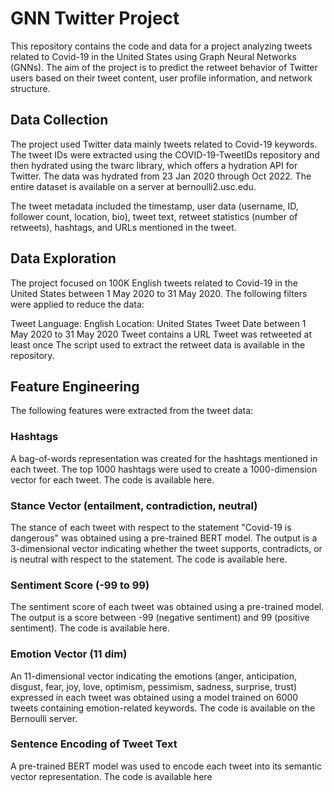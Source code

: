 # GNN Twitter Project
This repository contains the code and data for a project analyzing tweets related to Covid-19 in the United States using Graph Neural Networks (GNNs). The aim of the project is to predict the retweet behavior of Twitter users based on their tweet content, user profile information, and network structure.

## Data Collection
The project used Twitter data mainly tweets related to Covid-19 keywords. The tweet IDs were extracted using the COVID-19-TweetIDs repository and then hydrated using the twarc library, which offers a hydration API for Twitter. The data was hydrated from 23 Jan 2020 through Oct 2022. The entire dataset is available on a server at bernoulli2.usc.edu.

The tweet metadata included the timestamp, user data (username, ID, follower count, location, bio), tweet text, retweet statistics (number of retweets), hashtags, and URLs mentioned in the tweet.

## Data Exploration
The project focused on 100K English tweets related to Covid-19 in the United States between 1 May 2020 to 31 May 2020. The following filters were applied to reduce the data:

Tweet Language: English
Location: United States
Tweet Date between 1 May 2020 to 31 May 2020
Tweet contains a URL
Tweet was retweeted at least once
The script used to extract the retweet data is available in the repository.

## Feature Engineering
The following features were extracted from the tweet data:

### Hashtags
A bag-of-words representation was created for the hashtags mentioned in each tweet. The top 1000 hashtags were used to create a 1000-dimension vector for each tweet. The code is available here.

### Stance Vector (entailment, contradiction, neutral)
The stance of each tweet with respect to the statement "Covid-19 is dangerous" was obtained using a pre-trained BERT model. The output is a 3-dimensional vector indicating whether the tweet supports, contradicts, or is neutral with respect to the statement. The code is available here.
### Sentiment Score (-99 to 99)
The sentiment score of each tweet was obtained using a pre-trained model. The output is a score between -99 (negative sentiment) and 99 (positive sentiment). The code is available here.
### Emotion Vector (11 dim)
An 11-dimensional vector indicating the emotions (anger, anticipation, disgust, fear, joy, love, optimism, pessimism, sadness, surprise, trust) expressed in each tweet was obtained using a model trained on 6000 tweets containing emotion-related keywords. The code is available on the Bernoulli server.
### Sentence Encoding of Tweet Text
A pre-trained BERT model was used to encode each tweet into its semantic vector representation. The code is available here





